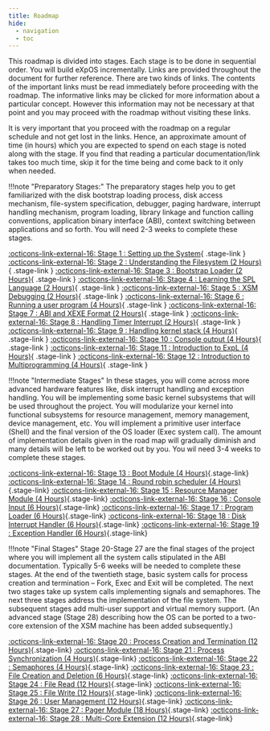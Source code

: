 ```yaml
---
title: Roadmap
hide:
  - navigation
  - toc
---
```


This roadmap is divided into stages. Each stage is to be done in sequential order. You will build eXpOS incrementally. Links are provided throughout the document for further reference. There are two kinds of links. The contents of the important links must be read immediately before proceeding with the roadmap. The informative links may be clicked for more information about a particular concept. However this information may not be necessary at that point and you may proceed with the roadmap without visiting these links.

It is very important that you proceed with the roadmap on a regular schedule and not get lost in the links. Hence, an approximate amount of time (in hours) which you are expected to spend on each stage is noted along with the stage. If you find that reading a particular documentation/link takes too much time, skip it for the time being and come back to it only when needed.

!!!note "Preparatory Stages:"
    The preparatory stages help you to get familiarized with the disk bootstrap loading process, disk access mechanism, file-system specification, debugger, paging hardware, interrupt handling mechanism, program loading, library linkage and function calling conventions, application binary interface (ABI), context switching between applications and so forth. 
    You will need 2-3 weeks to complete these stages.

[:octicons-link-external-16: Stage 1 : Setting up the System](#){ .stage-link }
[:octicons-link-external-16: Stage 2 : Understanding the Filesystem (2 Hours)](#){ .stage-link }
[:octicons-link-external-16: Stage 3 : Bootstrap Loader (2 Hours)](#){ .stage-link }
[:octicons-link-external-16: Stage 4 : Learning the SPL Language (2 Hours)](#){ .stage-link }
[:octicons-link-external-16: Stage 5 : XSM Debugging (2 Hours)](#){ .stage-link }
[:octicons-link-external-16: Stage 6 : Running a user program (4 Hours)](#){ .stage-link }
[:octicons-link-external-16: Stage 7 : ABI and XEXE Format (2 Hours)](#){ .stage-link }
[:octicons-link-external-16: Stage 8 : Handling Timer Interrupt (2 Hours)](#){ .stage-link }
[:octicons-link-external-16: Stage 9 : Handling kernel stack (4 Hours)](#){ .stage-link }
[:octicons-link-external-16: Stage 10 : Console output (4 Hours)](#){ .stage-link }
[:octicons-link-external-16: Stage 11 : Introduction to ExpL (4 Hours)](#){ .stage-link }
[:octicons-link-external-16: Stage 12 : Introduction to Multiprogramming (4 Hours)](#){ .stage-link }

!!!note "Intermediate Stages"
    In these stages, you will come across more advanced hardware features like, disk interrupt handling and exception handling. You will be implementing some basic kernel subsystems that will be used throughout the project. You will modularize your kernel into functional subsystems for resource management, memory management, device management, etc. You will implement a primitive user interface (Shell) and the final version of the OS loader (Exec system call). The amount of implementation details given in the road map will gradually diminish and many details will be left to be worked out by you. You wil need 3-4 weeks to complete these stages.

[:octicons-link-external-16: Stage 13 : Boot Module (4 Hours)](#){.stage-link}
[:octicons-link-external-16: Stage 14 : Round robin scheduler (4 Hours)](#){.stage-link}
[:octicons-link-external-16: Stage 15 : Resource Manager Module (4 Hours)](#){.stage-link}
[:octicons-link-external-16: Stage 16 : Console Input (6 Hours)](#){.stage-link}
[:octicons-link-external-16: Stage 17 : Program Loader (6 Hours)](#){.stage-link}
[:octicons-link-external-16: Stage 18 : Disk Interrupt Handler (6 Hours)](#){.stage-link}
[:octicons-link-external-16: Stage 19 : Exception Handler (6 Hours)](#){.stage-link}


!!!note "Final Stages"
    Stage 20-Stage 27 are the final stages of the project where you will implement all the system calls stipulated in the ABI documentation. Typically 5-6 weeks will be needed to complete these stages. At the end of the twentieth stage, basic system calls for process creation and termination – Fork, Exec and Exit will be completed. The next two stages take up system calls implementing signals and semaphores. The next three stages address the implementation of the file system. The subsequent stages add multi-user support and virtual memory support. (An advanced stage (Stage 28) describing how the OS can be ported to a two-core extension of the XSM machine has been added subsequently.)

[:octicons-link-external-16: Stage 20 : Process Creation and Termination (12 Hours)](#){.stage-link}
[:octicons-link-external-16: Stage 21 : Process Synchronization (4 Hours)](#){.stage-link}
[:octicons-link-external-16: Stage 22 : Semaphores (4 Hours)](#){.stage-link}
[:octicons-link-external-16: Stage 23 : File Creation and Deletion (6 Hours)](#){.stage-link}
[:octicons-link-external-16: Stage 24 : File Read (12 Hours)](#){.stage-link}
[:octicons-link-external-16: Stage 25 : File Write (12 Hours)](#){.stage-link}
[:octicons-link-external-16: Stage 26 : User Management (12 Hours)](#){.stage-link}
[:octicons-link-external-16: Stage 27 : Pager Module (18 Hours)](#){.stage-link}
[:octicons-link-external-16: Stage 28 : Multi-Core Extension (12 Hours)](#){.stage-link}
